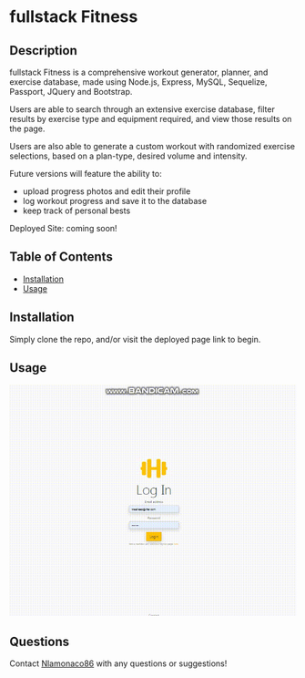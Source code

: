 # fullstack Fitness

## Description

fullstack Fitness is a comprehensive workout generator, planner, and exercise database, made using Node.js, Express, MySQL, Sequelize, Passport, JQuery and Bootstrap. 

Users are able to search through an extensive exercise database, filter results by exercise type and equipment required, and view those results on the page.

Users are also able to generate a custom workout with randomized exercise selections, based on a plan-type, desired volume and intensity. 

Future versions will feature the ability to:
- upload progress photos and edit their profile
- log workout progress and save it to the database
- keep track of personal bests

Deployed Site: coming soon!

## Table of Contents

* [Installation](#installation)
* [Usage](#usage)

## Installation

Simply clone the repo, and/or visit the deployed page link to begin.

## Usage
![repairTracker](./public/assets/demo.gif) 


## Questions

Contact [Nlamonaco86](mailto:nlamonaco86@gmail.com) with any questions or suggestions!
